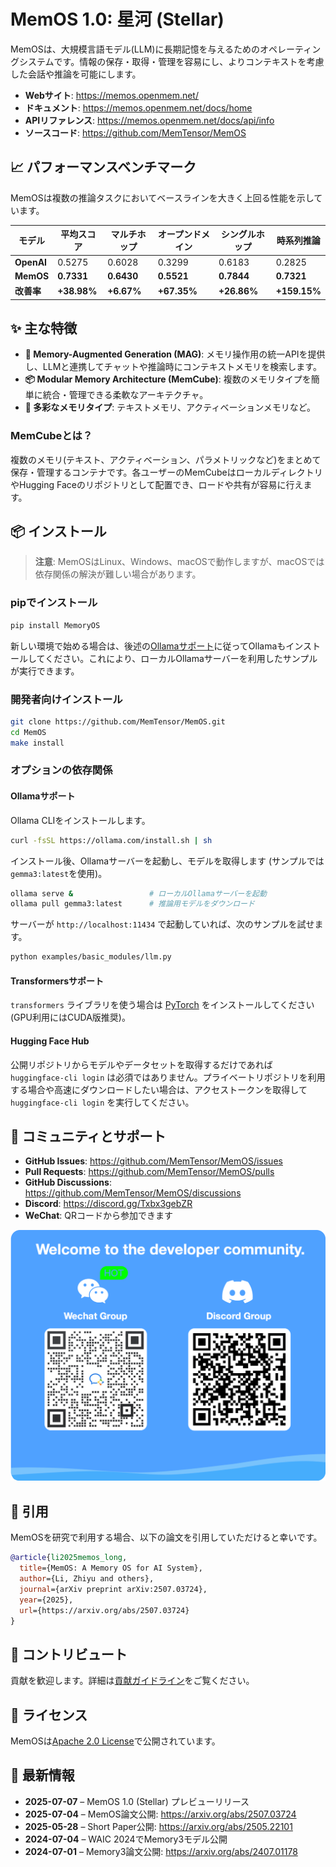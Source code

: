 # MemOS 1.0: 星河 (Stellar)

MemOSは、大規模言語モデル(LLM)に長期記憶を与えるためのオペレーティングシステムです。情報の保存・取得・管理を容易にし、よりコンテキストを考慮した会話や推論を可能にします。

- **Webサイト**: <https://memos.openmem.net/>
- **ドキュメント**: <https://memos.openmem.net/docs/home>
- **APIリファレンス**: <https://memos.openmem.net/docs/api/info>
- **ソースコード**: <https://github.com/MemTensor/MemOS>

## 📈 パフォーマンスベンチマーク

MemOSは複数の推論タスクにおいてベースラインを大きく上回る性能を示しています。

| モデル | 平均スコア | マルチホップ | オープンドメイン | シングルホップ | 時系列推論 |
| ------ | ---------- | ------------ | ---------------- | -------------- | ---------- |
| **OpenAI** | 0.5275 | 0.6028 | 0.3299 | 0.6183 | 0.2825 |
| **MemOS** | **0.7331** | **0.6430** | **0.5521** | **0.7844** | **0.7321** |
| **改善率** | **+38.98%** | **+6.67%** | **+67.35%** | **+26.86%** | **+159.15%** |

## ✨ 主な特徴

- **🧠 Memory-Augmented Generation (MAG)**: メモリ操作用の統一APIを提供し、LLMと連携してチャットや推論時にコンテキストメモリを検索します。
- **📦 Modular Memory Architecture (MemCube)**: 複数のメモリタイプを簡単に統合・管理できる柔軟なアーキテクチャ。
- **💾 多彩なメモリタイプ**: テキストメモリ、アクティベーションメモリなど。

### MemCubeとは？

複数のメモリ(テキスト、アクティベーション、パラメトリックなど)をまとめて保存・管理するコンテナです。各ユーザーのMemCubeはローカルディレクトリやHugging Faceのリポジトリとして配置でき、ロードや共有が容易に行えます。

## 📦 インストール

> **注意**: MemOSはLinux、Windows、macOSで動作しますが、macOSでは依存関係の解決が難しい場合があります。

### pipでインストール

```bash
pip install MemoryOS
```

新しい環境で始める場合は、後述の[Ollamaサポート](#ollama-サポート)に従ってOllamaもインストールしてください。これにより、ローカルOllamaサーバーを利用したサンプルが実行できます。

### 開発者向けインストール

```bash
git clone https://github.com/MemTensor/MemOS.git
cd MemOS
make install
```

### オプションの依存関係

#### Ollamaサポート

Ollama CLIをインストールします。

```bash
curl -fsSL https://ollama.com/install.sh | sh
```

インストール後、Ollamaサーバーを起動し、モデルを取得します (サンプルでは`gemma3:latest`を使用)。

```bash
ollama serve &                 # ローカルOllamaサーバーを起動
ollama pull gemma3:latest      # 推論用モデルをダウンロード
```

サーバーが `http://localhost:11434` で起動していれば、次のサンプルを試せます。

```bash
python examples/basic_modules/llm.py
```

#### Transformersサポート

`transformers` ライブラリを使う場合は [PyTorch](https://pytorch.org/get-started/locally/) をインストールしてください (GPU利用にはCUDA版推奨)。

#### Hugging Face Hub

公開リポジトリからモデルやデータセットを取得するだけであれば `huggingface-cli login` は必須ではありません。プライベートリポジトリを利用する場合や高速にダウンロードしたい場合は、アクセストークンを取得して `huggingface-cli login` を実行してください。

## 💬 コミュニティとサポート

- **GitHub Issues**: <https://github.com/MemTensor/MemOS/issues>
- **Pull Requests**: <https://github.com/MemTensor/MemOS/pulls>
- **GitHub Discussions**: <https://github.com/MemTensor/MemOS/discussions>
- **Discord**: <https://discord.gg/Txbx3gebZR>
- **WeChat**: QRコードから参加できます

<img src="docs/assets/qr_code.png" alt="QR Code" width="600">

## 📜 引用

MemOSを研究で利用する場合、以下の論文を引用していただけると幸いです。

```bibtex
@article{li2025memos_long,
  title={MemOS: A Memory OS for AI System},
  author={Li, Zhiyu and others},
  journal={arXiv preprint arXiv:2507.03724},
  year={2025},
  url={https://arxiv.org/abs/2507.03724}
}
```

## 🙌 コントリビュート

貢献を歓迎します。詳細は[貢献ガイドライン](https://memos.openmem.net/docs/contribution/overview)をご覧ください。

## 📄 ライセンス

MemOSは[Apache 2.0 License](./LICENSE)で公開されています。

## 📰 最新情報

- **2025-07-07** – MemOS 1.0 (Stellar) プレビューリリース
- **2025-07-04** – MemOS論文公開: <https://arxiv.org/abs/2507.03724>
- **2025-05-28** – Short Paper公開: <https://arxiv.org/abs/2505.22101>
- **2024-07-04** – WAIC 2024でMemory3モデル公開
- **2024-07-01** – Memory3論文公開: <https://arxiv.org/abs/2407.01178>
